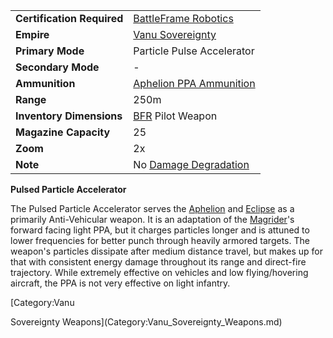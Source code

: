 |                            |                                                                     |
| -------------------------- | ------------------------------------------------------------------- |
| **Certification Required** | [BattleFrame Robotics](../vehicles/BattleFrame_Robotics.md)         |
| **Empire**                 | [Vanu Sovereignty](../etc/Vanu_Sovereignty.md)                      |
| **Primary Mode**           | Particle Pulse Accelerator                                          |
| **Secondary Mode**         | \-                                                                  |
| **Ammunition**             | [Aphelion PPA Ammunition](../ammunition/Aphelion_PPA_Ammunition.md) |
| **Range**                  | 250m                                                                |
| **Inventory Dimensions**   | [BFR](../vehicles/BattleFrame_Robotics.md) Pilot Weapon             |
| **Magazine Capacity**      | 25                                                                  |
| **Zoom**                   | 2x                                                                  |
| **Note**                   | No [Damage Degradation](../terminology/Damage_Degradation.md)       |

**Pulsed Particle Accelerator**

The Pulsed Particle Accelerator serves the
[Aphelion](../vehicles/Aphelion.md) and [Eclipse](../vehicles/Eclipse.md) as a
primarily Anti-Vehicular weapon. It is an adaptation of the
[Magrider](../vehicles/Magrider.md)'s forward facing light PPA, but it
charges particles longer and is attuned to lower frequencies for better
punch through heavily armored targets. The weapon's particles dissipate
after medium distance travel, but makes up for that with consistent
energy damage throughout its range and direct-fire trajectory. While
extremely effective on vehicles and low flying/hovering aircraft, the
PPA is not very effective on light infantry.

<!--[Category:Game Items](Category:Game_Items.md)-->
<!--[Category:Weapons](Category:Weapons.md)--> [Category:Vanu
Sovereignty Weapons](Category:Vanu_Sovereignty_Weapons.md)
